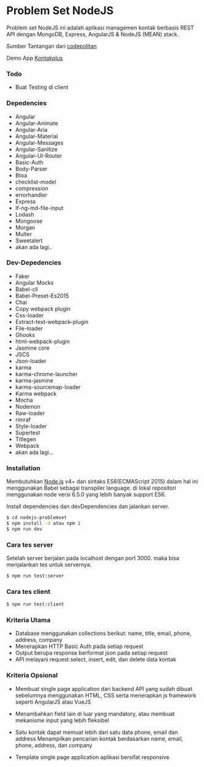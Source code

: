 # Problem Set NodeJS

Problem set NodeJS ini adalah aplikasi managemen kontak berbasis REST API dengan MongoDB, Express, AngularJS & NodeJS (MEAN) stack.

Sumber Tantangan dari [codepolitan]

Demo App [Kontakplus]

### Todo

* Buat Testing di client

### Depedencies

* Angular
* Angular-Animate
* Angular-Aria
* Angular-Material
* Angular-Messages
* Angular-Sanitize
* Angular-UI-Router
* Basic-Auth
* Body-Parser
* Btoa
* checklist-model
* compression
* errorhandler
* Express
* lf-ng-md-file-input
* Lodash
* Mongoose
* Morgan
* Multer
* Sweetalert
* akan ada lagi..

### Dev-Depedencies
* Faker
* Angular Mocks
* Babel-cli
* Babel-Preset-Es2015
* Chai
* Copy webpack plugin
* Css-loader
* Extract-text-webpack-plugin
* File-loader
* Ghooks
* html-webpack-plugin
* Jasmine core
* JSCS
* Json-loader
* karma
* karma-chrome-launcher
* karma-jasmine
* karma-sourcemap-loader
* Karma webpack
* Mocha
* Nodemon
* Raw-loader
* rimraf
* Style-loader
* Supertest
* Titlegen
* Webpack
* akan ada lagi...

### Installation

Membutuhkan [Node.js](https://nodejs.org/) v4+ dan sintaks ES6(ECMAScript 2015) dalam hal ini menggunakan Babel sebagai transpiler language. di lokal repositori menggunakan node versi 6.5.0 yang lebih banyak support ES6.

Install dependencies dan devDependencies dan jalankan server.

```sh
$ cd nodejs-problemset
$ npm install -d atau npm i
$ npm run dev
```

### Cara tes server
Setelah server berjalan pada localhost dengan port 3000. maka bisa menjalankan tes untuk servernya.

```sh
$ npm run test:server
```

### Cara tes client

```sh
$ npm run test:client
```

### Kriteria Utama

 - Database menggunakan collections berikut: name, title, email, phone, address, company
 - Menerapkan HTTP Basic Auth pada setiap request
 - Output berupa response berformat json pada setiap request
 - API melayani request select, insert, edit, dan delete data kontak

### Kriteria Opsional
- Membuat single page application dari backend API yang sudah dibuat sebelumnya menggunakan HTML, CSS serta menerapkan js framework seperti AngularJS atau VueJS
- Menambahkan field lain di luar yang mandatory, atau membuat mekanisme input yang lebih fleksibel
- Satu kontak dapat memuat lebih dari satu data phone, email dan address
Menampilkan pencarian kontak berdasarkan name, email, phone, address, dan company
- Template single page application aplikasi bersifat responsive


   [codepolitan]: <https://www.codepolitan.com/problemset-nodejs-dasar>
   [Kontakplus]: <https://kontakplus.herokuapp.com>
